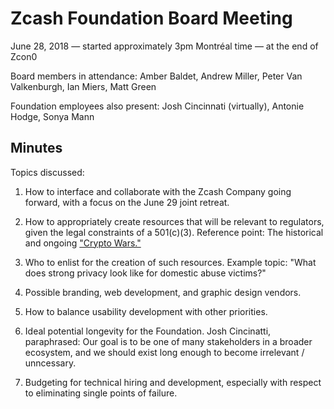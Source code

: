 Zcash Foundation Board Meeting
==============================

June 28, 2018 — started approximately 3pm Montréal time — at the end of Zcon0

Board members in attendance: Amber Baldet, Andrew Miller, Peter Van Valkenburgh, Ian Miers, Matt Green

Foundation employees also present: Josh Cincinnati (virtually), Antonie Hodge, Sonya Mann

Minutes
-------

Topics discussed:

1. How to interface and collaborate with the Zcash Company going forward, with a focus on the June 29 joint retreat.

2. How to appropriately create resources that will be relevant to regulators, given the legal constraints of a 501(c)(3). Reference point: The historical and ongoing ["Crypto Wars."](https://en.wikipedia.org/wiki/Crypto_Wars)

3. Who to enlist for the creation of such resources. Example topic: "What does strong privacy look like for domestic abuse victims?"

4. Possible branding, web development, and graphic design vendors.

5. How to balance usability development with other priorities.

6. Ideal potential longevity for the Foundation. Josh Cincinatti, paraphrased: Our goal is to be one of many stakeholders in a broader ecosystem, and we should exist long enough to become irrelevant / unncessary.

7. Budgeting for technical hiring and development, especially with respect to eliminating single points of failure.

